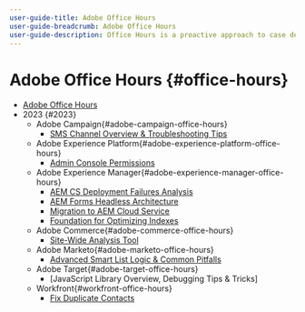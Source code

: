 ```yaml
---
user-guide-title: Adobe Office Hours
user-guide-breadcrumb: Adobe Office Hours
user-guide-description: Office Hours is a proactive approach to case deflection by offering customers solution-specific webinars. 
---
```


# Adobe Office Hours {#office-hours}

+ [Adobe Office Hours](overview.md)
+ 2023 {#2023}
  + Adobe Campaign{#adobe-campaign-office-hours}
    + [SMS Channel Overview & Troubleshooting Tips](2023/ac-sms-channel-overview.md)
  + Adobe Experience Platform{#adobe-experience-platform-office-hours}
    + [Admin Console Permissions](2023/aep-admin-console-permissions.md)
  + Adobe Experience Manager{#adobe-experience-manager-office-hours}
    + [AEM CS Deployment Failures Analysis](2023/aem-deployment-failures-analysis.md)
    + [AEM Forms Headless Architecture](2023/aem-forms-headless-architecture.md)
    + [Migration to AEM Cloud Service](2023/migration-aemcs.md)
    + [Foundation for Optimizing Indexes](2023/optimize-indexes-aemcs.md)
  + Adobe Commerce{#adobe-commerce-office-hours}
    + [Site-Wide Analysis Tool](2023/site-wide-analysis-tool.md)
  + Adobe Marketo{#adobe-marketo-office-hours}
    + [Advanced Smart List Logic & Common Pitfalls](2023/marketo-common-pitfalls.md)
  + Adobe Target{#adobe-target-office-hours}
    + [JavaScript Library Overview, Debugging Tips & Tricks]
  + Workfront{#workfront-office-hours}
    + [Fix Duplicate Contacts](2023/workfront-fix-duplicate-contacts.md)